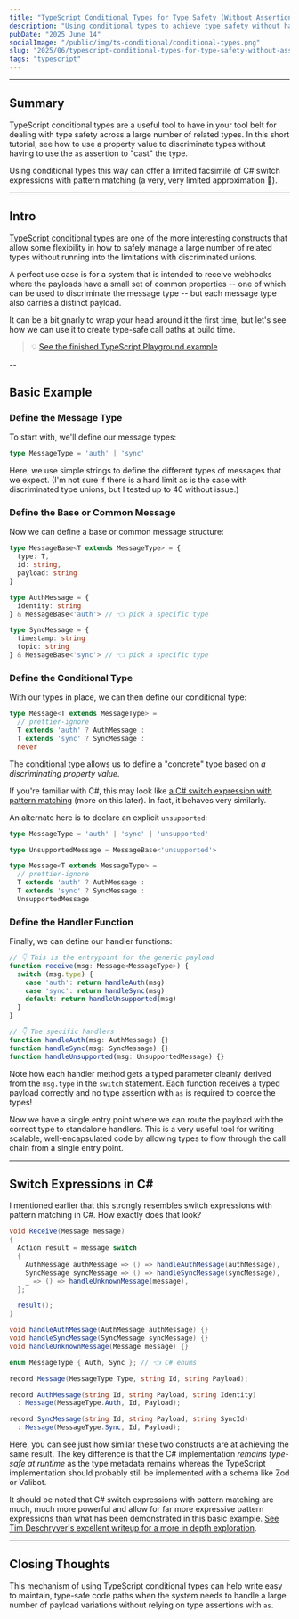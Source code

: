 ```yaml
---
title: "TypeScript Conditional Types for Type Safety (Without Assertions)"
description: "Using conditional types to achieve type safety without having to use 'as'"
pubDate: "2025 June 14"
socialImage: "/public/img/ts-conditional/conditional-types.png"
slug: "2025/06/typescript-conditional-types-for-type-safety-without-assertions"
tags: "typescript"
---
```


----

## Summary

TypeScript conditional types are a useful tool to have in your tool belt for dealing with type safety across a large number of related types.  In this short tutorial, see how to use a property value to discriminate types without having to use the `as` assertion to "cast" the type.

Using conditional types this way can offer a limited facsimile of C# switch expressions with pattern matching (a very, very limited approximation 🤣).

---

## Intro

[TypeScript conditional types](https://www.typescriptlang.org/docs/handbook/2/conditional-types.html) are one of the more interesting constructs that allow some flexibility in how to safely manage a large number of related types without running into the limitations with discriminated unions.

A perfect use case is for a system that is intended to receive webhooks where the payloads have a small set of common properties -- one of which can be used to discriminate the message type -- but each message type also carries a distinct payload.

It can be a bit gnarly to wrap your head around it the first time, but let's see how we can use it to create type-safe call paths at build time.

> 💡 [See the finished TypeScript Playground example](https://www.typescriptlang.org/play/?#code/C4TwDgpgBAshDO8CGBzCAVc0C8UDkSArsABZ5QA++8IAdgMblV6G3yFhgD2ATsBABM8AKGGhIsBMjQAhJPAgAedFAgAPfrQHxJiVBiwA+KLgDewqFHEQAXFHQAaC1ACWAu-GA8XtFE8tgSCAANlxI7lCe3r7CAL6i1lAAgsQkcHpoJlDmlm4QtMAuoB5ePihxUABkutIQcgqKBKl4hglYUADKdPTptVk5Vi4AtgjASENgJdHllsBcYC70U2UV1b369Up4NAwtbRIAqmwc3HyC65m4F3XyW6zsnLz8Qq1i7dfKqhr52jX6mJBjLhnCp1Jpfk1SOQAPzJVLXKA2EFfcE6bbdGGdboIpGWI4PU7Pa6iABmrHohS4tCgPAg9AgLgAbhAABRDeAoOwfa4AiCGACU2Wc8AA7kV6CQoGyOQA6ayCgaWei3fBEKF2WnAQg8akkJBaYIQFKkaUofnOJUq9G7DUQLU6qB6g0QLoMU3myyWAQQElEYLAW323X6gSG-EnJ6Cd3OeLxYRkhiU4PO40kU12VPXBWiOMJikuKmOkOG130dNYhhZoVxUnkpNF53hx5nATlpuE85SfTZmvCIA)

--

## Basic Example

### Define the Message Type

To start with, we'll define our message types:

```ts
type MessageType = 'auth' | 'sync'
```

Here, we use simple strings to define the different types of messages that we expect.  (I'm not sure if there is a hard limit as is the case with discriminated type unions, but I tested up to 40 without issue.)

### Define the Base or Common Message

Now we can define a base or common message structure:

```ts
type MessageBase<T extends MessageType> = {
  type: T,
  id: string,
  payload: string
}

type AuthMessage = {
  identity: string
} & MessageBase<'auth'> // 👈 pick a specific type

type SyncMessage = {
  timestamp: string
  topic: string
} & MessageBase<'sync'> // 👈 pick a specific type
```

### Define the Conditional Type

With our types in place, we can then define our conditional type:

```ts
type Message<T extends MessageType> =
  // prettier-ignore
  T extends 'auth' ? AuthMessage :
  T extends 'sync' ? SyncMessage :
  never
```

The conditional type allows us to define a "concrete" type based on *a discriminating property value*.

If you're familiar with C#, this may look like [a C# switch expression with pattern matching](https://learn.microsoft.com/en-us/dotnet/csharp/language-reference/operators/switch-expression) (more on this later).  In fact, it behaves very similarly.

An alternate here is to declare an explicit `unsupported`:

```ts
type MessageType = 'auth' | 'sync' | 'unsupported'

type UnsupportedMessage = MessageBase<'unsupported'>

type Message<T extends MessageType> =
  // prettier-ignore
  T extends 'auth' ? AuthMessage :
  T extends 'sync' ? SyncMessage :
  UnsupportedMessage
```

### Define the Handler Function

Finally, we can define our handler functions:

```ts
// 👇 This is the entrypoint for the generic payload
function receive(msg: Message<MessageType>) {
  switch (msg.type) {
    case 'auth': return handleAuth(msg)
    case 'sync': return handleSync(msg)
    default: return handleUnsupported(msg)
  }
}

// 👇 The specific handlers
function handleAuth(msg: AuthMessage) {}
function handleSync(msg: SyncMessage) {}
function handleUnsupported(msg: UnsupportedMessage) {}
```

Note how each handler method gets a typed parameter cleanly derived from the `msg.type` in the `switch` statement.  Each function receives a typed payload correctly and no type assertion with `as` is required to coerce the types!

Now we have a single entry point where we can route the payload with the correct type to standalone handlers.  This is a very useful tool for writing scalable, well-encapsulated code by allowing types to flow through the call chain from a single entry point.

---

## Switch Expressions in C#

I mentioned earlier that this strongly resembles switch expressions with pattern matching in C#.  How exactly does that look?

```csharp
void Receive(Message message)
{
  Action result = message switch
  {
    AuthMessage authMessage => () => handleAuthMessage(authMessage),
    SyncMessage syncMessage => () => handleSyncMessage(syncMessage),
    _ => () => handleUnknownMessage(message),
  };

  result();
}

void handleAuthMessage(AuthMessage authMessage) {}
void handleSyncMessage(SyncMessage syncMessage) {}
void handleUnknownMessage(Message message) {}

enum MessageType { Auth, Sync }; // 👈 C# enums

record Message(MessageType Type, string Id, string Payload);

record AuthMessage(string Id, string Payload, string Identity)
  : Message(MessageType.Auth, Id, Payload);

record SyncMessage(string Id, string Payload, string SyncId)
  : Message(MessageType.Sync, Id, Payload);
```

Here, you can see just how similar these two constructs are at achieving the same result.  The key difference is that the C# implementation *remains type-safe at runtime* as the type metadata remains whereas the TypeScript implementation should probably still be implemented with a schema like Zod or Valibot.

It should be noted that C# switch expressions with pattern matching are much, much more powerful and allow for far more expressive pattern expressions than what has been demonstrated in this basic example.  [See Tim Deschryver's excellent writeup for a more in depth exploration](https://timdeschryver.dev/blog/pattern-matching-examples-in-csharp).

---

## Closing Thoughts

This mechanism of using TypeScript conditional types can help write easy to maintain, type-safe code paths when the system needs to handle a large number of payload variations without relying on type assertions with `as`.
